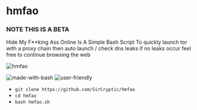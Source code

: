 # hmfao

### NOTE THIS IS A BETA


Hide My F**king Ass Online Is A Simple Bash Script To quickly launch tor with a proxy chain then auto launch / check dns leaks if no leaks occur feel free to continue browsing the web

![hmfao](https://user-images.githubusercontent.com/48811414/87106598-b8ffc500-c255-11ea-9492-fd935919d56e.png)

![made-with-bash](https://user-images.githubusercontent.com/48811414/86414182-29896d80-bcbb-11ea-9b0b-de6b57eb583d.png) ![user-friendly](https://user-images.githubusercontent.com/48811414/86414184-2a220400-bcbb-11ea-89a8-89890f2e3775.png)


- `git clone https://github.com/SirCryptic/hmfao`
- `cd hmfao`
- `bash hmfao.sh`

